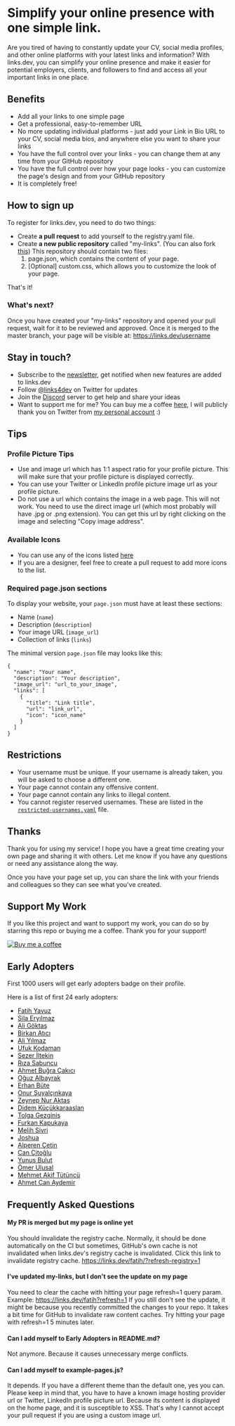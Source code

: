 # Simplify your online presence with one simple link.

Are you tired of having to constantly update your CV, social media profiles, and other online platforms with your latest links and information? With links.dev, you can simplify your online presence and make it easier for potential employers, clients, and followers to find and access all your important links in one place.

## Benefits

- Add all your links to one simple page
- Get a professional, easy-to-remember URL
- No more updating individual platforms - just add your Link in Bio URL to your CV, social media bios, and anywhere else you want to share your links
- You have the full control over your links - you can change them at any time from your GitHub repository
- You have the full control over how your page looks - you can customize the page's design and from your GitHub repository
- It is completely free!

## How to sign up

To register for links.dev, you need to do two things:

- Create **a pull request** to add yourself to the registry.yaml file. 
- Create **a new public repository** called "my-links". (You can also fork [this](https://github.com/fatih-yavuz/my-links)) This repository should contain two files:
  1. page.json, which contains the content of your page.
  2. [Optional] custom.css, which allows you to customize the look of your page.

That's it!

### What's next?
Once you have created your "my-links" repository and opened your pull request, wait for it to be reviewed and approved. Once it is merged to the master branch, your page will be visible at: https://links.dev/username

## Stay in touch?
- Subscribe to the [newsletter](http://eepurl.com/igpQ6j), get notified when new features are added to links.dev
- Follow [@links4dev](https://twitter.com/links4dev) on Twitter for updates
- Join the [Discord](https://discord.gg/gVJPDQq4) server to get help and share your ideas
- Want to support me for me? You can buy me a coffee [here](https://www.buymeacoffee.com/fthdev), I will publicly thank you on Twitter from [my personal account](https://twitter.com/fthdev) :)

## Tips

### Profile Picture Tips
- Use and image url which has 1:1 aspect ratio for your profile picture. This will make sure that your profile picture is displayed correctly.
- You can use your Twitter or LinkedIn profile picture image url as your profile picture.
- Do not use a url which contains the image in a web page. This will not work. You need to use the direct image url (which most probably will have .jpg or .png extension). You can get this url by right clicking on the image and selecting "Copy image address".

### Available Icons
- You can use any of the icons listed [here](https://github.com/fatih-yavuz/links.dev/tree/main/user-page/icons)
- If you are a designer, feel free to create a pull request to add more icons to the list.


### Required page.json sections
To display your website, your `page.json` must have at least these sections:
- Name (`name`)
- Description (`description`)
- Your image URL (`image_url`)
- Collection of links (`links`)

The minimal version `page.json` file may looks like this:

```
{
  "name": "Your name",
  "description": "Your description",
  "image_url": "url_to_your_image",
  "links": [
    {
      "title": "Link title",
      "url": "link_url",
      "icon": "icon_name"
    }
  ]
}
```

## Restrictions

- Your username must be unique. If your username is already taken, you will be asked to choose a different one.
- Your page cannot contain any offensive content.
- Your page cannot contain any links to illegal content.
- You cannot register reserved usernames. These are listed in the [`restricted-usernames.yaml`](restricted-usernames.yaml) file.

## Thanks

Thank you for using my service! I hope you have a great time creating your own page and sharing it with others. Let me know if you have any questions or need any assistance along the way.

Once you have your page set up, you can share the link with your friends and colleagues so they can see what you've created.

## Support My Work
If you like this project and want to support my work, you can do so by starring this repo or buying me a coffee. Thank you for your support!

[![Buy me a coffee](https://www.buymeacoffee.com/assets/img/custom_images/orange_img.png)](https://www.buymeacoffee.com/fthdev)


## Early Adopters

First 1000 users will get early adopters badge on their profile. 

Here is a list of first 24 early adopters:

- [Fatih Yavuz](https://links.dev/fatih)
- [Sila Eryılmaz](https://links.dev/sila)
- [Ali Göktaş](https://links.dev/a)
- [Birkan Atıcı](https://links.dev/birkan)
- [Ali Yılmaz](https://links.dev/ali)
- [Ufuk Kodaman](https://links.dev/kodman)
- [Sezer İltekin](https://links.dev/iltekin)
- [Rıza Sabuncu](https://links.dev/riza)
- [Ahmet Buğra Çakıcı](https://links.dev/ahmet)
- [Oğuz Albayrak](https://links.dev/o)
- [Erhan Büte](https://links.dev/erhan)
- [Onur Şuyalçınkaya](https://links.dev/onur)
- [Zeynep Nur Aktas](https://links.dev/zeynep)
- [Didem Küçükkaraaslan](https://links.dev/codingwithdidem)
- [Tolga Gezginiş](https://links.dev/t)
- [Furkan Kapukaya](https://links.dev/furkan)
- [Melih Sivri](https://links.dev/melih)
- [Joshua](https://links.dev/j)
- [Alperen Çetin](https://links.dev/alperen)
- [Can Çitoğlu](https://links.dev/can)
- [Yunus Bulut](https://links.dev/yunusbulut)
- [Ömer Ulusal](https://links.dev/omer)
- [Mehmet Akif Tütüncü](https://links.dev/akif)
- [Ahmet Can Aydemir](https://links.dev/ahmetcan)

## Frequently Asked Questions
#### My PR is merged but my page is online yet
You should invalidate the registry cache. Normally, it should be done automatically on the CI but sometimes, GitHub's own cache is not invalidated when links.dev's registry cache is invalidated. Click this link to invalidate registry cache. 
https://links.dev/fatih/?refresh-registry=1
#### I've updated my-links, but I don't see the update on my page
You need to clear the cache with hitting your page refresh=1 query param. 
Example: https://links.dev/fatih?refresh=1
If you still don't see the update, it might be because you recently committed the changes to your repo. It takes a bit time for GitHub to invalidate raw content caches. Try hitting your page with refresh=1 5 minutes later. 
 
#### Can I add myself to Early Adopters in README.md? 
Not anymore. Because it causes unnecessary merge conflicts.

#### Can I add myself to example-pages.js? 
It depends. If you have a different theme than the default one, yes you can. Please keep in mind that, you have to have a known image hosting provider url or Twitter, LinkedIn profile picture url. Because its content is displayed on the home page, and it is susceptible to XSS. That's why I cannot accept your pull request if you are using a custom image url.  
